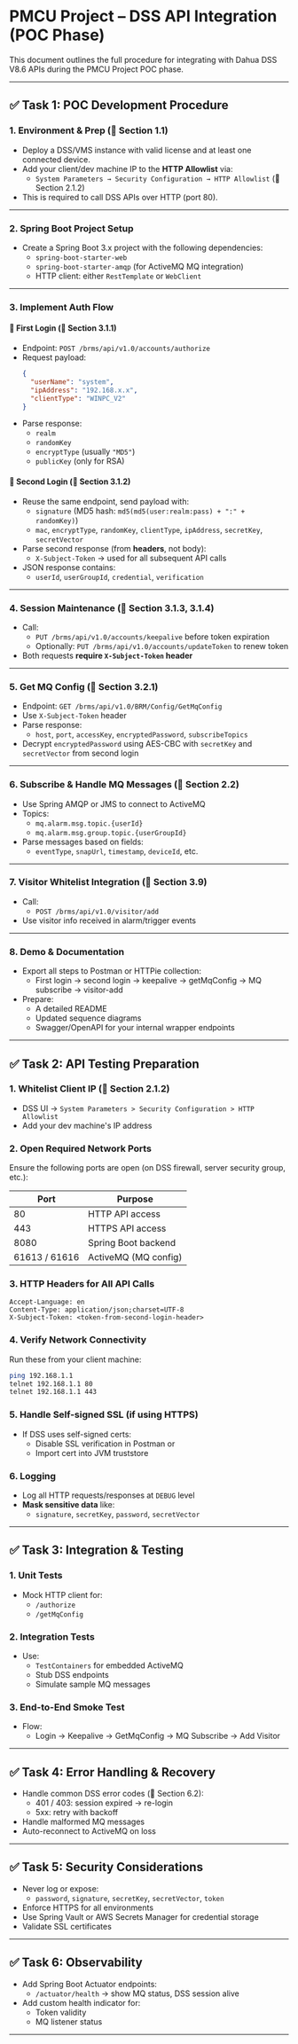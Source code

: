 # PMCU Project – DSS API Integration (POC Phase)

This document outlines the full procedure for integrating with Dahua DSS V8.6 APIs during the PMCU Project POC phase.

---

## ✅ Task 1: POC Development Procedure

### 1. Environment & Prep (📖 Section 1.1)
- Deploy a DSS/VMS instance with valid license and at least one connected device.
- Add your client/dev machine IP to the **HTTP Allowlist** via:
  - `System Parameters → Security Configuration → HTTP Allowlist` (📖 Section 2.1.2)
- This is required to call DSS APIs over HTTP (port 80).

---

### 2. Spring Boot Project Setup
- Create a Spring Boot 3.x project with the following dependencies:
  - `spring-boot-starter-web`
  - `spring-boot-starter-amqp` (for ActiveMQ MQ integration)
  - HTTP client: either `RestTemplate` or `WebClient`

---

### 3. Implement Auth Flow

#### 🔐 First Login (📖 Section 3.1.1)
- Endpoint: `POST /brms/api/v1.0/accounts/authorize`
- Request payload:
  ```json
  {
    "userName": "system",
    "ipAddress": "192.168.x.x",
    "clientType": "WINPC_V2"
  }
  ```
- Parse response:
  - `realm`
  - `randomKey`
  - `encryptType` (usually `"MD5"`)
  - `publicKey` (only for RSA)

#### 🔐 Second Login (📖 Section 3.1.2)
- Reuse the same endpoint, send payload with:
  - `signature` (MD5 hash: `md5(md5(user:realm:pass) + ":" + randomKey)`)
  - `mac`, `encryptType`, `randomKey`, `clientType`, `ipAddress`, `secretKey`, `secretVector`
- Parse second response (from **headers**, not body):
  - `X-Subject-Token` → used for all subsequent API calls
- JSON response contains:
  - `userId`, `userGroupId`, `credential`, `verification`

---

### 4. Session Maintenance (📖 Section 3.1.3, 3.1.4)
- Call:
  - `PUT /brms/api/v1.0/accounts/keepalive` before token expiration
  - Optionally: `PUT /brms/api/v1.0/accounts/updateToken` to renew token
- Both requests **require `X-Subject-Token` header**

---

### 5. Get MQ Config (📖 Section 3.2.1)
- Endpoint: `GET /brms/api/v1.0/BRM/Config/GetMqConfig`
- Use `X-Subject-Token` header
- Parse response:
  - `host`, `port`, `accessKey`, `encryptedPassword`, `subscribeTopics`
- Decrypt `encryptedPassword` using AES-CBC with `secretKey` and `secretVector` from second login

---

### 6. Subscribe & Handle MQ Messages (📖 Section 2.2)
- Use Spring AMQP or JMS to connect to ActiveMQ
- Topics:
  - `mq.alarm.msg.topic.{userId}`
  - `mq.alarm.msg.group.topic.{userGroupId}`
- Parse messages based on fields:
  - `eventType`, `snapUrl`, `timestamp`, `deviceId`, etc.

---

### 7. Visitor Whitelist Integration (📖 Section 3.9)
- Call:
  - `POST /brms/api/v1.0/visitor/add`
- Use visitor info received in alarm/trigger events

---

### 8. Demo & Documentation
- Export all steps to Postman or HTTPie collection:
  - First login → second login → keepalive → getMqConfig → MQ subscribe → visitor-add
- Prepare:
  - A detailed README
  - Updated sequence diagrams
  - Swagger/OpenAPI for your internal wrapper endpoints

---

## ✅ Task 2: API Testing Preparation

### 1. Whitelist Client IP (📖 Section 2.1.2)
- DSS UI → `System Parameters > Security Configuration > HTTP Allowlist`
- Add your dev machine's IP address

### 2. Open Required Network Ports
Ensure the following ports are open (on DSS firewall, server security group, etc.):

| Port | Purpose             |
|------|---------------------|
| 80   | HTTP API access     |
| 443  | HTTPS API access    |
| 8080 | Spring Boot backend |
| 61613 / 61616 | ActiveMQ (MQ config) |

### 3. HTTP Headers for All API Calls
```http
Accept-Language: en
Content-Type: application/json;charset=UTF-8
X-Subject-Token: <token-from-second-login-header>
```

### 4. Verify Network Connectivity
Run these from your client machine:
```sh
ping 192.168.1.1
telnet 192.168.1.1 80
telnet 192.168.1.1 443
```

### 5. Handle Self-signed SSL (if using HTTPS)
- If DSS uses self-signed certs:
  - Disable SSL verification in Postman or
  - Import cert into JVM truststore

### 6. Logging
- Log all HTTP requests/responses at `DEBUG` level
- **Mask sensitive data** like:
  - `signature`, `secretKey`, `password`, `secretVector`

---

## ✅ Task 3: Integration & Testing

### 1. Unit Tests
- Mock HTTP client for:
  - `/authorize`
  - `/getMqConfig`

### 2. Integration Tests
- Use:
  - `TestContainers` for embedded ActiveMQ
  - Stub DSS endpoints
  - Simulate sample MQ messages

### 3. End-to-End Smoke Test
- Flow:
  - Login → Keepalive → GetMqConfig → MQ Subscribe → Add Visitor

---

## ✅ Task 4: Error Handling & Recovery

- Handle common DSS error codes (📖 Section 6.2):
  - 401 / 403: session expired → re-login
  - 5xx: retry with backoff
- Handle malformed MQ messages
- Auto-reconnect to ActiveMQ on loss

---

## ✅ Task 5: Security Considerations

- Never log or expose:
  - `password`, `signature`, `secretKey`, `secretVector`, `token`
- Enforce HTTPS for all environments
- Use Spring Vault or AWS Secrets Manager for credential storage
- Validate SSL certificates

---

## ✅ Task 6: Observability

- Add Spring Boot Actuator endpoints:
  - `/actuator/health` → show MQ status, DSS session alive
- Add custom health indicator for:
  - Token validity
  - MQ listener status

---
